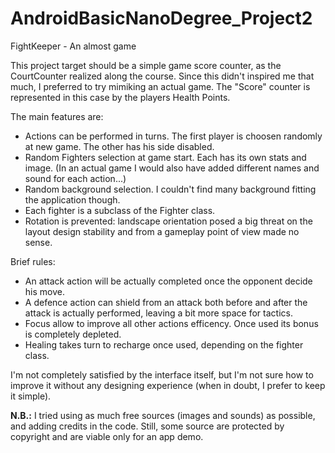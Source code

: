 # AndroidBasicNanoDegree_Project2
FightKeeper - An almost game

This project target should be a simple game score counter, as the CourtCounter realized along the course. 
Since this didn't inspired me that much, I preferred to try mimiking an actual game. 
The "Score" counter is represented in this case by the players Health Points.

The main features are:
* Actions can be performed in turns. The first player is choosen randomly at new game. The other has his side disabled.
* Random Fighters selection at game start. Each has its own stats and image. 
  (In an actual game I would also have added different names and sound for each action...)
* Random background selection. I couldn't find many background fitting the application though.
* Each fighter is a subclass of the Fighter class.
* Rotation is prevented: landscape orientation posed a big threat on the layout design stability and from a gameplay point of view made no sense.

Brief rules:
* An attack action will be actually completed once the opponent decide his move.
* A defence action can shield from an attack both before and after the attack is actually performed, leaving a bit more space for tactics.
* Focus allow to improve all other actions efficency. Once used its bonus is completely depleted.
* Healing takes turn to recharge once used, depending on the fighter class.

I'm not completely satisfied by the interface itself, but I'm not sure how to improve it without any designing experience (when in doubt, I prefer to keep it simple).

**N.B.:** I tried using as much free sources (images and sounds) as possible, and adding credits in the code. Still, some 
source are protected by copyright and are viable only for an app demo.  
